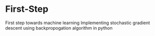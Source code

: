 # First-Step
First step towards machine learning
Implementing stochastic gradient descent using backpropogation algorithm in python 
